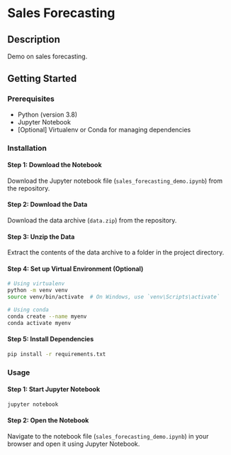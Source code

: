 
# Sales Forecasting 

## Description
Demo on sales forecasting.

## Getting Started

### Prerequisites
- Python (version 3.8)
- Jupyter Notebook
- [Optional] Virtualenv or Conda for managing dependencies

### Installation

#### Step 1: Download the Notebook
Download the Jupyter notebook file (`sales_forecasting_demo.ipynb`) from the repository.

#### Step 2: Download the Data
Download the data archive (`data.zip`) from the repository.

#### Step 3: Unzip the Data
Extract the contents of the data archive to a folder in the project directory.


#### Step 4: Set up Virtual Environment (Optional)

```bash
# Using virtualenv
python -m venv venv
source venv/bin/activate  # On Windows, use `venv\Scripts\activate`

# Using conda
conda create --name myenv
conda activate myenv
```

#### Step 5: Install Dependencies

```bash
pip install -r requirements.txt
```

### Usage

#### Step 1: Start Jupyter Notebook

```bash
jupyter notebook
```

#### Step 2: Open the Notebook
Navigate to the notebook file (`sales_forecasting_demo.ipynb`) in your browser and open it using Jupyter Notebook.

